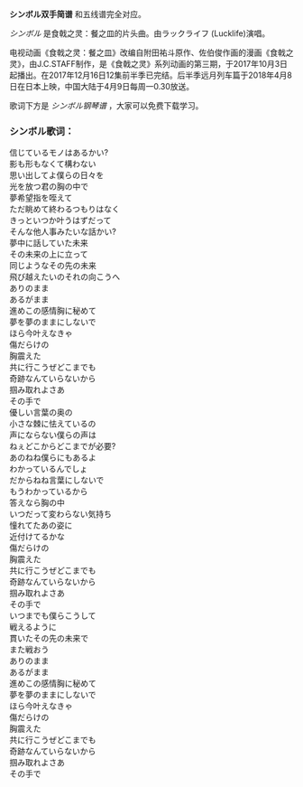 

**シンボル双手简谱** 和五线谱完全对应。

_シンボル_ 是食戟之灵：餐之皿的片头曲。由ラックライフ (Lucklife)演唱。

电视动画《食戟之灵：餐之皿》改编自附田祐斗原作、佐伯俊作画的漫画《食戟之灵》，由J.C.STAFF制作，是《食戟之灵》系列动画的第三期，于2017年10月3日起播出。在2017年12月16日12集前半季已完结。后半季远月列车篇于2018年4月8日在日本上映，中国大陆于4月9日每周一0.30放送。

歌词下方是 _シンボル钢琴谱_ ，大家可以免费下载学习。

### シンボル歌词：

信じているモノはあるかい?  
影も形もなくて構わない  
思い出してよ僕らの日々を  
光を放つ君の胸の中で  
夢希望指を咥えて  
ただ眺めて終わるつもりはなく  
きっといつか叶うはずだって  
そんな他人事みたいな話かい?  
夢中に話していた未来  
その未来の上に立って  
同じようなその先の未来  
飛び越えたいのそれの向こうへ  
ありのまま  
あるがまま  
進めこの感情胸に秘めて  
夢を夢のままにしないで  
ほら今叶えなきゃ  
傷だらけの  
胸震えた  
共に行こうぜどこまでも  
奇跡なんていらないから  
掴み取れよさあ  
その手で  
優しい言葉の奥の  
小さな棘に怯えているの  
声にならない僕らの声は  
ねぇどこからどこまでが必要?  
あのねね僕らにもあるよ  
わかっているんでしょ  
だからねね言葉にしないで  
もうわかっているから  
答えなら胸の中  
いつだって変わらない気持ち  
憧れてたあの姿に  
近付けてるかな  
傷だらけの  
胸震えた  
共に行こうぜどこまでも  
奇跡なんていらないから  
掴み取れよさあ  
その手で  
いつまでも僕らこうして  
戦えるように  
貫いたその先の未来で  
また戦おう  
ありのまま  
あるがまま  
進めこの感情胸に秘めて  
夢を夢のままにしないで  
ほら今叶えなきゃ  
傷だらけの  
胸震えた  
共に行こうぜどこまでも  
奇跡なんていらないから  
掴み取れよさあ  
その手で

